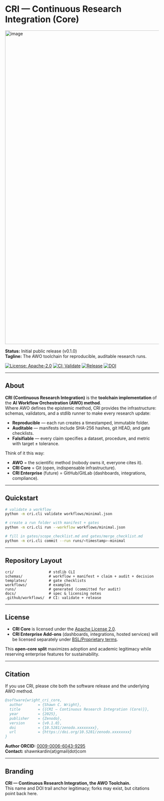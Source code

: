 # CRI — Continuous Research Integration (Core)

<img width="1536" height="1024" alt="image" src="https://github.com/user-attachments/assets/adfb0b5f-c2ad-4e3d-8220-2e79e25b4b36" />


**Status:** Initial public release (v0.1.0)  
**Tagline:** The AWO toolchain for reproducible, auditable research runs.

[![License: Apache-2.0](https://img.shields.io/badge/License-Apache_2.0-blue.svg)](#license)
[![CI: Validate](https://github.com/OWNER/REPO/actions/workflows/cri-validate.yml/badge.svg)](https://github.com/Wright-Shawn/cri-core/actions/workflows/cri-validate.yml)
[![Release](https://github.com/OWNER/REPO/actions/workflows/release.yml/badge.svg)](https://github.com/Wright-Shawn/cri-core/actions/workflows/release.yml)
[![DOI](https://zenodo.org/badge/DOI/10.5281/zenodo.xxxxxxxx.svg)](https://doi.org/10.5281/zenodo.xxxxxxxx)

---

## About

**CRI (Continuous Research Integration)** is the **toolchain implementation** of the **AI Workflow Orchestration (AWO) method**.  
Where AWO defines the epistemic method, CRI provides the infrastructure: schemas, validators, and a stdlib runner to make every research update:

- **Reproducible** — each run creates a timestamped, immutable folder.  
- **Auditable** — manifests include SHA-256 hashes, git HEAD, and gate checklists.  
- **Falsifiable** — every claim specifies a dataset, procedure, and metric with target ± tolerance.  

Think of it this way:
- **AWO** = the scientific method (nobody owns it, everyone cites it).  
- **CRI Core** = Git (open, indispensable infrastructure).  
- **CRI Enterprise** (future) = GitHub/GitLab (dashboards, integrations, compliance).  

---

## Quickstart

```bash
# validate a workflow
python -m cri.cli validate workflows/minimal.json

# create a run folder with manifest + gates
python -m cri.cli run --workflow workflows/minimal.json

# fill in gates/scope_checklist.md and gates/merge_checklist.md
python -m cri.cli commit --run runs/<timestamp>-minimal
```

---

## Repository Layout

```
cri/                # stdlib CLI
schemas/            # workflow + manifest + claim + audit + decision
templates/          # gate checklists
workflows/          # examples
runs/               # generated (committed for audit)
docs/               # spec & licensing notes
.github/workflows/  # CI: validate + release
```

---

## License

- **CRI Core** is licensed under the [Apache License 2.0](LICENSE).  
- **CRI Enterprise Add-ons** (dashboards, integrations, hosted services) will be licensed separately under [BSL/Proprietary terms](LICENSE-ENTERPRISE.md).  

This **open-core split** maximizes adoption and academic legitimacy while reserving enterprise features for sustainability.

---

## Citation

If you use CRI, please cite both the software release and the underlying AWO method.

```bibtex
@software{wright_cri_core,
  author       = {Shawn C. Wright},
  title        = {{CRI — Continuous Research Integration (Core)}},
  year         = {2025},
  publisher    = {Zenodo},
  version      = {v0.1.0},
  doi          = {10.5281/zenodo.xxxxxxxx},
  url          = {https://doi.org/10.5281/zenodo.xxxxxxxx}
}
```

**Author ORCID:** [0009-0006-6043-9295](https://orcid.org/0009-0006-6043-9295)  
**Contact:** shawnkardin(at)gmail(dot)com  

---

## Branding

**CRI — Continuous Research Integration, the AWO Toolchain.**  
This name and DOI trail anchor legitimacy; forks may exist, but citations point back here.

